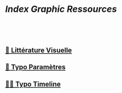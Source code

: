 # *Index Graphic Ressources*
# &nbsp;
## [👀 Littérature Visuelle](/index-visual-literacy)
## [🧬 Typo Paramètres](/parameter-typefaces)
## [✍🏻 Typo Timeline](/overview-writing-history)
